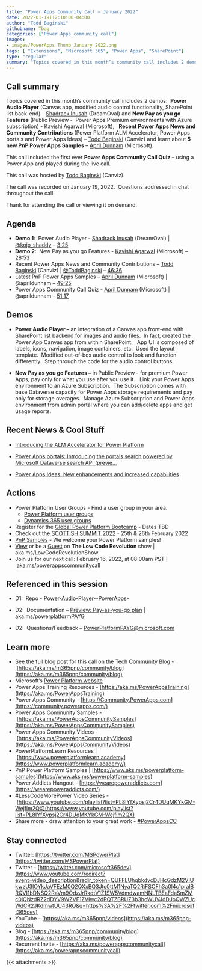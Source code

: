```yaml
---
title: "Power Apps Community Call – January 2022"
date: 2022-01-19T12:10:00-04:00
author: "Todd Baginski"
githubname: Tbag
categories: ["Power Apps community call"]
images:
- images/PowerApps Thumb January 2022.png
tags: [ "Extensions", "Microsoft 365", "Power Apps", "SharePoint"]
type: "regular"
summary: "Topics covered in this month’s community call includes 2 demos:  Power Audio Player (Canvas app, modified audio control functionality, SharePoint list back-end) - Shadrack Inusah (DreamOval) and New Pay as you go Features (Public Preview -  Power Apps Premium environments with Azure subscription) - Kavishi Agarwal (Microsoft),  Recent Power Apps News and Community Contributions (Power Platform ALM Accelerator, Power Apps portals and Power Apps Ideas) – Todd Baginski (Canviz) and learn about 5 new PnP Power Apps Samples – April Dunnam (Microsoft).  This call included the first ever Power Apps Community Call Quiz – using a Power App and played during the live call.   This call was hosted by Todd Baginski (Canviz). The call was recorded on January 19, 2022.  Questions addressed in chat throughout the call."
---
```


## Call summary

Topics covered in this month’s community call includes 2 demos:  
**Power Audio Player** (Canvas app, modified audio control functionality, SharePoint list back-end) - [Shadrack Inusah](https://twitter.com/kojo_shaddy) (DreamOval) and 
**New Pay as you go Features** (Public Preview -  Power Apps Premium environments with Azure subscription) - [Kavishi Agarwal](https://www.linkedin.com/in/kavishi-agarwal-28507a51/) (Microsoft),  
**Recent Power Apps News and Community Contributions** (Power Platform ALM Accelerator, Power Apps portals and Power Apps Ideas) – [Todd Baginski](https://twitter.com/toddbaginski) (Canviz) and 
learn about **5 new PnP Power Apps Samples** – [April Dunnam](https://twitter.com/aprildunnam) (Microsoft).  

This call included the first ever **Power Apps Community Call Quiz** – using a Power App and played during the live call.   

This call was hosted by [Todd Baginski](https://twitter.com/toddbaginski) (Canviz). 

The call was recorded on January 19, 2022.  Questions addressed in chat throughout the call.   

Thank for attending the call or viewing it on demand. 

## Agenda

*   **Demo 1**:  Power Audio Player - [Shadrack Inusah](https://twitter.com/kojo_shaddy) (DreamOval) | [@kojo\_shaddy](/t5/user/viewprofilepage/user-id/1239826) – [3:25](https://youtu.be/ebT1Gi2Hzcs?t=205)
*   **Demo 2**:  New Pay as you go Features - [Kavishi Agarwal](https://www.linkedin.com/in/kavishi-agarwal-28507a51/) (Microsoft) – [28:53](https://youtu.be/ebT1Gi2Hzcs?t=1733)
*   Recent Power Apps News and Community Contributions – [Todd Baginski](https://twitter.com/toddbaginski) (Canviz) | [@ToddBaginski](/t5/user/viewprofilepage/user-id/720073) – [46:36](https://youtu.be/ebT1Gi2Hzcs?t=2796)
*   Latest PnP Power Apps Samples – [April Dunnam](https://twitter.com/aprildunnam) (Microsoft) | @aprildunnam – [49:25](https://youtu.be/ebT1Gi2Hzcs?t=2965)
*   Power Apps Community Call Quiz - [April Dunnam](https://twitter.com/aprildunnam) (Microsoft) | @aprildunnam – [51:17](https://youtu.be/ebT1Gi2Hzcs?t=3077)


## Demos

*   **Power Audio Player –** an integration of a Canvas app front-end with SharePoint list backend for images and audio files.  In fact, created the Power App Canvas app from within SharePoint.   App UI is composed of labels, icons, navigation, image containers, etc.  Used the layout template.  Modified out-of-box audio control to look and function differently.  Step through the code for the audio control buttons.        
    
*   **New Pay as you go Features –** in Public Preview - for premium Power Apps, pay only for what you use after you use it.   Link your Power Apps environment to an Azure Subscription.  The Subscription comes with base Dataverse capacity for Power Apps storage requirements and pay only for storage overages.  Manage Azure Subscription and Power Apps environment from admin portal where you can add/delete apps and get usage reports.      

## Recent News & Cool Stuff

*   [Introducing the ALM Accelerator for Power Platform](https://powerapps.microsoft.com/en-us/blog/introducing-the-alm-accelerator-for-power-platform/)
    
*   [Power Apps portals: Introducing the portals search powered by Microsoft Dataverse search API (previe...](https://powerapps.microsoft.com/en-us/blog/powerapps-portals-introducing-the-portals-search-powered-by-microsoft-dataverse-search-api-preview/)
    
*   [Power Apps Ideas: New enhancements and increased capabilities](https://powerapps.microsoft.com/en-us/blog/power-apps-ideas-new-enhancements-and-increased-capabilities/)


## Actions

*   Power Platform User Groups - Find a user group in your area. 
    *   [Power Platform user groups](https://powerusers.microsoft.com)
    *   [Dynamics 365 user groups](https://community.dynamics.com/usergroup/) 
*   Register for the [Global Power Platform Bootcamp](https://www.powerplatformbootcamp.com/) - Dates TBD
*   Check out the [SCOTTISH SUMMIT 2022](https://scottishsummit.com/) - 25th & 26th February 2022 
*   [PnP Samples](https://aka.ms/powerplatform-samples) - We welcome your Power Platform samples!
*   [View](https://aka.ms/LowCodeRevolutionShow) or be a [Guest](https://aka.ms/LowCodeRevolutionGuest) on **The Low Code Revolution** show | aka.ms/LowCodeRevolutionShow
*   Join us for our next call: February 16, 2022, at 08:00am PST | [aka.ms/powerappscommunitycall](https://aka.ms/powerappscommunitycall)

## Referenced in this session

*   D1:  Repo - [Power-Audio-Player--PowerApps-](https://github.com/KojoShaddy/Power-Audio-Player--PowerApps-) 
    
*   D2:  Documentation – [Preview: Pay-as-you-go plan](https://docs.microsoft.com/power-platform/admin/pay-as-you-go-overview) | aka.ms/powerplatformPAYG
    
*   D2:  Questions/Feedback – PowerPlatformPAYG@microsoft.com


## Learn more

*   See the full blog post for this call on the Tech Community Blog - [https://aka.ms/m365pnp/community/blog](https://aka.ms/m365pnp/community/blog)
*   Microsoft’s [Power Platform website](https://powerplatform.microsoft.com/)
*   Power Apps Training Resources - [https://aka.ms/PowerAppsTraining](https://aka.ms/PowerAppsTraining)
*   Power Apps Community - [https://Community.PowerApps.com](https://community.powerapps.com/)
*   Power Apps Community Samples - [https://aka.ms/PowerAppsCommunitySamples](https://aka.ms/PowerAppsCommunitySamples)
*   Power Apps Community Videos - [https://aka.ms/PowerAppsCommunityVideos](https://aka.ms/PowerAppsCommunityVideos)
*   PowerPlatformLearn Resources | [https://www.powerplatformlearn.academy](https://www.powerplatformlearn.academy/)
*   PnP Power Platform Samples | [https://www.aks.ms/powerplatform-samples](https://www.aks.ms/powerplatform-samples)
*   Power Addicts Hangout - [https://wearepoweraddicts.com](https://wearepoweraddicts.com/)
*   #LessCodeMorePower Video Series - [https://www.youtube.com/playlist?list=PL8IYfXypsj2Cr4DUqMKYkGM-Wejfim2QX](https://www.youtube.com/playlist?list=PL8IYfXypsj2Cr4DUqMKYkGM-Wejfim2QX)
*   Share more - draw attention to your great work - [#PowerAppsCC](https://twitter.com/hashtag/PowerAppsCC?src=hashtag_click)


## Stay connected

*   Twitter: [https://twitter.com/MSPowerPlat](https://twitter.com/MSPowerPlat)
*   Twitter - [https://twitter.com/microsoft365dev](https://www.youtube.com/redirect?event=video_description&redir_token=QUFFLUhqbkdvcDJHcGdzM2VIUkwzU3lOYkJaVFEzM0Q2QXxBQ3Jtc0ttM1NyaTQ2RjFSOFh3a0l4c1pralBRQVI1bDNSQ2RaVm9OdzJrRkdtV1Z1SW5VdmdwamNNLTBEaFdaSmZMc0lQNzdRZ2dDYV9WZVF1ZVIwc2dPQTZBRUZ3b3hoWUVJdDJoQWZUcWdCR2JKdmwtUU43RQ&q=https%3A%2F%2Ftwitter.com%2Fmicrosoft365dev)​
*   YouTube - [https://aka.ms/m365pnp/videos](https://aka.ms/m365pnp-videos)​
*   Blog - [https://aka.ms/m365pnp/community/blog](https://aka.ms/m365pnp/community/blog)
*   Recurrent Invite - [https://aka.ms/powerappscommunitycall](https://aka.ms/powerappscommunitycall)



{{< attachments >}}
